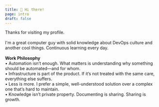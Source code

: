 ```yaml
---
title: 👋 Hi there!
page: intro
draft: false
---
```


Thanks for visiting my profile.  
<br />
I'm a great computer guy with solid knowledge about DevOps culture and another cool things. Continuous learning every day.  
<br />
**Work Philosophy**  
• Automation isn’t enough. What matters is understanding why something should be automated—and for whom.  
• Infrastructure is part of the product. If it’s not treated with the same care, everything else suffers.  
• Less is more. I prefer a simple, well-understood solution over a complex one that’s hard to maintain.  
• Knowledge isn’t private property. Documenting is sharing. Sharing is growth.  